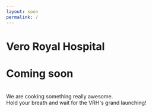 ```yaml
---
layout: soon
permalink: /
---
```


# Vero Royal Hospital 

# Coming soon
<br>
We are cooking something really awesome. <br>
Hold your breath and wait for the VRH's grand launching!
